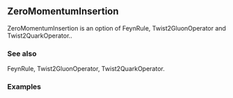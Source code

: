 ##  ZeroMomentumInsertion 

ZeroMomentumInsertion is an option of FeynRule, Twist2GluonOperator and Twist2QuarkOperator..

###  See also 

FeynRule, Twist2GluonOperator, Twist2QuarkOperator.

###  Examples 